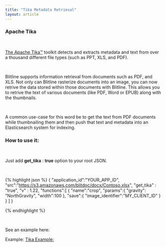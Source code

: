 ```yaml
---
title: "Tika Metadata Retrieval"
layout: article
---
```


### Apache Tika

<br/>

[The Apache Tika™](https://tika.apache.org/) toolkit detects and extracts metadata and text from over a thousand different file types (such as PPT, XLS, and PDF).

<br/>

Blitline supports information retrieval from documents such as PDF, and XLS. Not only can Blitline rasterize documents into an image, you can now retrive the data stored within those documents with Blitline. This allows you to retrive the text of various documents (like PDF, Word or EPUB) along with the thumbnails.

<br/>

A common use-case for this word be to get the text from PDF documents while thumbnailing them and then push that text and metadata into an Elasticsearch system for indexing.

### How to use it:

<br/>

Just add **get_tika** : **true** option to your root JSON.

<br/>

{% highlight json %}
{
    "application_id":"YOUR_APP_ID",
    "src":"https://s3.amazonaws.com/blitdoc/docx/Contoso.xlsx",
    "get_tika" : "true",
    "v" : 1.22,
    "functions":[
        {
            "name":"crop",
            "params":{
                "gravity": "NorthGravity",
                "width":100
            },
            "save":{
                "image_identifier":"MY_CLIENT_ID"
              }
        }
    ]
}

{% endhighlight %}

<br/>

See an example here:

Example: [Tika Example:](https://www.blitline.com/v3/home/gist?gist_id=ef8c2d03e21d18d2aa4649bb9b254da5)




